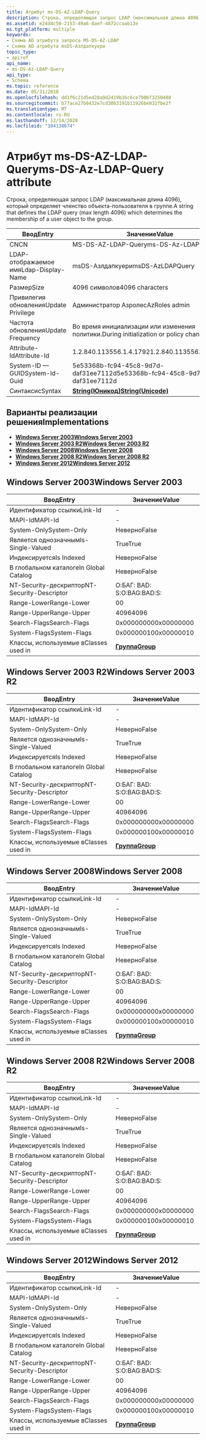 ```yaml
---
title: Атрибут ms-DS-AZ-LDAP-Query
description: Строка, определяющая запрос LDAP (максимальная длина 4096), который определяет членство объекта-пользователя в группе.
ms.assetid: e24d4c50-2153-49a6-8aef-4872ccaab13e
ms.tgt_platform: multiple
keywords:
- Схема AD атрибута запроса MS-DS-AZ-LDAP
- Схема AD атрибута msDS-Азлдапкуери
topic_type:
- apiref
api_name:
- ms-DS-Az-LDAP-Query
api_type:
- Schema
ms.topic: reference
ms.date: 05/31/2018
ms.openlocfilehash: dd1f6c21d5ed28a9d2419b16c6ce7986f3250488
ms.sourcegitcommit: b77ace27b0432e7cd3863191b11926be032fbe2f
ms.translationtype: MT
ms.contentlocale: ru-RU
ms.lasthandoff: 12/14/2020
ms.locfileid: "104138674"
---
```

# <a name="ms-ds-az-ldap-query-attribute"></a><span data-ttu-id="a3563-105">Атрибут ms-DS-AZ-LDAP-Query</span><span class="sxs-lookup"><span data-stu-id="a3563-105">ms-DS-Az-LDAP-Query attribute</span></span>

<span data-ttu-id="a3563-106">Строка, определяющая запрос LDAP (максимальная длина 4096), который определяет членство объекта-пользователя в группе.</span><span class="sxs-lookup"><span data-stu-id="a3563-106">A string that defines the LDAP query (max length 4096) which determines the membership of a user object to the group.</span></span>



| <span data-ttu-id="a3563-107">Ввод</span><span class="sxs-lookup"><span data-stu-id="a3563-107">Entry</span></span> | <span data-ttu-id="a3563-108">Значение</span><span class="sxs-lookup"><span data-stu-id="a3563-108">Value</span></span> |
|-------------------|---------------------------------------------|
| <span data-ttu-id="a3563-109">CN</span><span class="sxs-lookup"><span data-stu-id="a3563-109">CN</span></span>                | <span data-ttu-id="a3563-110">MS-DS-AZ-LDAP-Query</span><span class="sxs-lookup"><span data-stu-id="a3563-110">ms-DS-Az-LDAP-Query</span></span>                         |
| <span data-ttu-id="a3563-111">LDAP-отображаемое имя</span><span class="sxs-lookup"><span data-stu-id="a3563-111">Ldap-Display-Name</span></span> | <span data-ttu-id="a3563-112">msDS-Азлдапкуери</span><span class="sxs-lookup"><span data-stu-id="a3563-112">msDS-AzLDAPQuery</span></span>                            |
| <span data-ttu-id="a3563-113">Размер</span><span class="sxs-lookup"><span data-stu-id="a3563-113">Size</span></span>              | <span data-ttu-id="a3563-114">4096 символов</span><span class="sxs-lookup"><span data-stu-id="a3563-114">4096 characters</span></span>                             |
| <span data-ttu-id="a3563-115">Привилегия обновления</span><span class="sxs-lookup"><span data-stu-id="a3563-115">Update Privilege</span></span>  | <span data-ttu-id="a3563-116">Администратор Азролес</span><span class="sxs-lookup"><span data-stu-id="a3563-116">AzRoles admin</span></span>                               |
| <span data-ttu-id="a3563-117">Частота обновления</span><span class="sxs-lookup"><span data-stu-id="a3563-117">Update Frequency</span></span>  | <span data-ttu-id="a3563-118">Во время инициализации или изменения политики.</span><span class="sxs-lookup"><span data-stu-id="a3563-118">During initialization or policy change.</span></span>     |
| <span data-ttu-id="a3563-119">Attribute-Id</span><span class="sxs-lookup"><span data-stu-id="a3563-119">Attribute-Id</span></span>      | <span data-ttu-id="a3563-120">1.2.840.113556.1.4.1792</span><span class="sxs-lookup"><span data-stu-id="a3563-120">1.2.840.113556.1.4.1792</span></span>                     |
| <span data-ttu-id="a3563-121">System-ID — GUID</span><span class="sxs-lookup"><span data-stu-id="a3563-121">System-Id-Guid</span></span>    | <span data-ttu-id="a3563-122">5e53368b-fc94-45c8-9d7d-daf31ee7112d</span><span class="sxs-lookup"><span data-stu-id="a3563-122">5e53368b-fc94-45c8-9d7d-daf31ee7112d</span></span>        |
| <span data-ttu-id="a3563-123">Синтаксис</span><span class="sxs-lookup"><span data-stu-id="a3563-123">Syntax</span></span>            | [<span data-ttu-id="a3563-124">**String(Юникод)**</span><span class="sxs-lookup"><span data-stu-id="a3563-124">**String(Unicode)**</span></span>](s-string-unicode.md) |



## <a name="implementations"></a><span data-ttu-id="a3563-125">Варианты реализации решения</span><span class="sxs-lookup"><span data-stu-id="a3563-125">Implementations</span></span>

-   [<span data-ttu-id="a3563-126">**Windows Server 2003**</span><span class="sxs-lookup"><span data-stu-id="a3563-126">**Windows Server 2003**</span></span>](#windows-server-2003)
-   [<span data-ttu-id="a3563-127">**Windows Server 2003 R2**</span><span class="sxs-lookup"><span data-stu-id="a3563-127">**Windows Server 2003 R2**</span></span>](#windows-server-2003-r2)
-   [<span data-ttu-id="a3563-128">**Windows Server 2008**</span><span class="sxs-lookup"><span data-stu-id="a3563-128">**Windows Server 2008**</span></span>](#windows-server-2008)
-   [<span data-ttu-id="a3563-129">**Windows Server 2008 R2**</span><span class="sxs-lookup"><span data-stu-id="a3563-129">**Windows Server 2008 R2**</span></span>](#windows-server-2008-r2)
-   [<span data-ttu-id="a3563-130">**Windows Server 2012**</span><span class="sxs-lookup"><span data-stu-id="a3563-130">**Windows Server 2012**</span></span>](#windows-server-2012)

## <a name="windows-server-2003"></a><span data-ttu-id="a3563-131">Windows Server 2003</span><span class="sxs-lookup"><span data-stu-id="a3563-131">Windows Server 2003</span></span>



| <span data-ttu-id="a3563-132">Ввод</span><span class="sxs-lookup"><span data-stu-id="a3563-132">Entry</span></span> | <span data-ttu-id="a3563-133">Значение</span><span class="sxs-lookup"><span data-stu-id="a3563-133">Value</span></span> |
|------------------------|-------------------------------------|
| <span data-ttu-id="a3563-134">Идентификатор ссылки</span><span class="sxs-lookup"><span data-stu-id="a3563-134">Link-Id</span></span>                | \-                                  |
| <span data-ttu-id="a3563-135">MAPI-Id</span><span class="sxs-lookup"><span data-stu-id="a3563-135">MAPI-Id</span></span>                | \-                                  |
| <span data-ttu-id="a3563-136">System-Only</span><span class="sxs-lookup"><span data-stu-id="a3563-136">System-Only</span></span>            | <span data-ttu-id="a3563-137">Неверно</span><span class="sxs-lookup"><span data-stu-id="a3563-137">False</span></span>                               |
| <span data-ttu-id="a3563-138">Является однозначным</span><span class="sxs-lookup"><span data-stu-id="a3563-138">Is-Single-Valued</span></span>       | <span data-ttu-id="a3563-139">True</span><span class="sxs-lookup"><span data-stu-id="a3563-139">True</span></span>                                |
| <span data-ttu-id="a3563-140">Индексируется</span><span class="sxs-lookup"><span data-stu-id="a3563-140">Is Indexed</span></span>             | <span data-ttu-id="a3563-141">Неверно</span><span class="sxs-lookup"><span data-stu-id="a3563-141">False</span></span>                               |
| <span data-ttu-id="a3563-142">В глобальном каталоге</span><span class="sxs-lookup"><span data-stu-id="a3563-142">In Global Catalog</span></span>      | <span data-ttu-id="a3563-143">Неверно</span><span class="sxs-lookup"><span data-stu-id="a3563-143">False</span></span>                               |
| <span data-ttu-id="a3563-144">NT-Security-дескриптор</span><span class="sxs-lookup"><span data-stu-id="a3563-144">NT-Security-Descriptor</span></span> | <span data-ttu-id="a3563-145">О:БАГ: BAD: S:</span><span class="sxs-lookup"><span data-stu-id="a3563-145">O:BAG:BAD:S:</span></span>                        |
| <span data-ttu-id="a3563-146">Range-Lower</span><span class="sxs-lookup"><span data-stu-id="a3563-146">Range-Lower</span></span>            | <span data-ttu-id="a3563-147">0</span><span class="sxs-lookup"><span data-stu-id="a3563-147">0</span></span>                                   |
| <span data-ttu-id="a3563-148">Range-Upper</span><span class="sxs-lookup"><span data-stu-id="a3563-148">Range-Upper</span></span>            | <span data-ttu-id="a3563-149">4096</span><span class="sxs-lookup"><span data-stu-id="a3563-149">4096</span></span>                                |
| <span data-ttu-id="a3563-150">Search-Flags</span><span class="sxs-lookup"><span data-stu-id="a3563-150">Search-Flags</span></span>           | <span data-ttu-id="a3563-151">0x00000000</span><span class="sxs-lookup"><span data-stu-id="a3563-151">0x00000000</span></span>                          |
| <span data-ttu-id="a3563-152">System-Flags</span><span class="sxs-lookup"><span data-stu-id="a3563-152">System-Flags</span></span>           | <span data-ttu-id="a3563-153">0x00000010</span><span class="sxs-lookup"><span data-stu-id="a3563-153">0x00000010</span></span>                          |
| <span data-ttu-id="a3563-154">Классы, используемые в</span><span class="sxs-lookup"><span data-stu-id="a3563-154">Classes used in</span></span>        | [<span data-ttu-id="a3563-155">**Группа**</span><span class="sxs-lookup"><span data-stu-id="a3563-155">**Group**</span></span>](c-group.md)<br/> |



## <a name="windows-server-2003-r2"></a><span data-ttu-id="a3563-156">Windows Server 2003 R2</span><span class="sxs-lookup"><span data-stu-id="a3563-156">Windows Server 2003 R2</span></span>



| <span data-ttu-id="a3563-157">Ввод</span><span class="sxs-lookup"><span data-stu-id="a3563-157">Entry</span></span> | <span data-ttu-id="a3563-158">Значение</span><span class="sxs-lookup"><span data-stu-id="a3563-158">Value</span></span> |
|------------------------|-------------------------------------|
| <span data-ttu-id="a3563-159">Идентификатор ссылки</span><span class="sxs-lookup"><span data-stu-id="a3563-159">Link-Id</span></span>                | \-                                  |
| <span data-ttu-id="a3563-160">MAPI-Id</span><span class="sxs-lookup"><span data-stu-id="a3563-160">MAPI-Id</span></span>                | \-                                  |
| <span data-ttu-id="a3563-161">System-Only</span><span class="sxs-lookup"><span data-stu-id="a3563-161">System-Only</span></span>            | <span data-ttu-id="a3563-162">Неверно</span><span class="sxs-lookup"><span data-stu-id="a3563-162">False</span></span>                               |
| <span data-ttu-id="a3563-163">Является однозначным</span><span class="sxs-lookup"><span data-stu-id="a3563-163">Is-Single-Valued</span></span>       | <span data-ttu-id="a3563-164">True</span><span class="sxs-lookup"><span data-stu-id="a3563-164">True</span></span>                                |
| <span data-ttu-id="a3563-165">Индексируется</span><span class="sxs-lookup"><span data-stu-id="a3563-165">Is Indexed</span></span>             | <span data-ttu-id="a3563-166">Неверно</span><span class="sxs-lookup"><span data-stu-id="a3563-166">False</span></span>                               |
| <span data-ttu-id="a3563-167">В глобальном каталоге</span><span class="sxs-lookup"><span data-stu-id="a3563-167">In Global Catalog</span></span>      | <span data-ttu-id="a3563-168">Неверно</span><span class="sxs-lookup"><span data-stu-id="a3563-168">False</span></span>                               |
| <span data-ttu-id="a3563-169">NT-Security-дескриптор</span><span class="sxs-lookup"><span data-stu-id="a3563-169">NT-Security-Descriptor</span></span> | <span data-ttu-id="a3563-170">О:БАГ: BAD: S:</span><span class="sxs-lookup"><span data-stu-id="a3563-170">O:BAG:BAD:S:</span></span>                        |
| <span data-ttu-id="a3563-171">Range-Lower</span><span class="sxs-lookup"><span data-stu-id="a3563-171">Range-Lower</span></span>            | <span data-ttu-id="a3563-172">0</span><span class="sxs-lookup"><span data-stu-id="a3563-172">0</span></span>                                   |
| <span data-ttu-id="a3563-173">Range-Upper</span><span class="sxs-lookup"><span data-stu-id="a3563-173">Range-Upper</span></span>            | <span data-ttu-id="a3563-174">4096</span><span class="sxs-lookup"><span data-stu-id="a3563-174">4096</span></span>                                |
| <span data-ttu-id="a3563-175">Search-Flags</span><span class="sxs-lookup"><span data-stu-id="a3563-175">Search-Flags</span></span>           | <span data-ttu-id="a3563-176">0x00000000</span><span class="sxs-lookup"><span data-stu-id="a3563-176">0x00000000</span></span>                          |
| <span data-ttu-id="a3563-177">System-Flags</span><span class="sxs-lookup"><span data-stu-id="a3563-177">System-Flags</span></span>           | <span data-ttu-id="a3563-178">0x00000010</span><span class="sxs-lookup"><span data-stu-id="a3563-178">0x00000010</span></span>                          |
| <span data-ttu-id="a3563-179">Классы, используемые в</span><span class="sxs-lookup"><span data-stu-id="a3563-179">Classes used in</span></span>        | [<span data-ttu-id="a3563-180">**Группа**</span><span class="sxs-lookup"><span data-stu-id="a3563-180">**Group**</span></span>](c-group.md)<br/> |



## <a name="windows-server-2008"></a><span data-ttu-id="a3563-181">Windows Server 2008</span><span class="sxs-lookup"><span data-stu-id="a3563-181">Windows Server 2008</span></span>



| <span data-ttu-id="a3563-182">Ввод</span><span class="sxs-lookup"><span data-stu-id="a3563-182">Entry</span></span> | <span data-ttu-id="a3563-183">Значение</span><span class="sxs-lookup"><span data-stu-id="a3563-183">Value</span></span> |
|------------------------|-------------------------------------|
| <span data-ttu-id="a3563-184">Идентификатор ссылки</span><span class="sxs-lookup"><span data-stu-id="a3563-184">Link-Id</span></span>                | \-                                  |
| <span data-ttu-id="a3563-185">MAPI-Id</span><span class="sxs-lookup"><span data-stu-id="a3563-185">MAPI-Id</span></span>                | \-                                  |
| <span data-ttu-id="a3563-186">System-Only</span><span class="sxs-lookup"><span data-stu-id="a3563-186">System-Only</span></span>            | <span data-ttu-id="a3563-187">Неверно</span><span class="sxs-lookup"><span data-stu-id="a3563-187">False</span></span>                               |
| <span data-ttu-id="a3563-188">Является однозначным</span><span class="sxs-lookup"><span data-stu-id="a3563-188">Is-Single-Valued</span></span>       | <span data-ttu-id="a3563-189">True</span><span class="sxs-lookup"><span data-stu-id="a3563-189">True</span></span>                                |
| <span data-ttu-id="a3563-190">Индексируется</span><span class="sxs-lookup"><span data-stu-id="a3563-190">Is Indexed</span></span>             | <span data-ttu-id="a3563-191">Неверно</span><span class="sxs-lookup"><span data-stu-id="a3563-191">False</span></span>                               |
| <span data-ttu-id="a3563-192">В глобальном каталоге</span><span class="sxs-lookup"><span data-stu-id="a3563-192">In Global Catalog</span></span>      | <span data-ttu-id="a3563-193">Неверно</span><span class="sxs-lookup"><span data-stu-id="a3563-193">False</span></span>                               |
| <span data-ttu-id="a3563-194">NT-Security-дескриптор</span><span class="sxs-lookup"><span data-stu-id="a3563-194">NT-Security-Descriptor</span></span> | <span data-ttu-id="a3563-195">О:БАГ: BAD: S:</span><span class="sxs-lookup"><span data-stu-id="a3563-195">O:BAG:BAD:S:</span></span>                        |
| <span data-ttu-id="a3563-196">Range-Lower</span><span class="sxs-lookup"><span data-stu-id="a3563-196">Range-Lower</span></span>            | <span data-ttu-id="a3563-197">0</span><span class="sxs-lookup"><span data-stu-id="a3563-197">0</span></span>                                   |
| <span data-ttu-id="a3563-198">Range-Upper</span><span class="sxs-lookup"><span data-stu-id="a3563-198">Range-Upper</span></span>            | <span data-ttu-id="a3563-199">4096</span><span class="sxs-lookup"><span data-stu-id="a3563-199">4096</span></span>                                |
| <span data-ttu-id="a3563-200">Search-Flags</span><span class="sxs-lookup"><span data-stu-id="a3563-200">Search-Flags</span></span>           | <span data-ttu-id="a3563-201">0x00000000</span><span class="sxs-lookup"><span data-stu-id="a3563-201">0x00000000</span></span>                          |
| <span data-ttu-id="a3563-202">System-Flags</span><span class="sxs-lookup"><span data-stu-id="a3563-202">System-Flags</span></span>           | <span data-ttu-id="a3563-203">0x00000010</span><span class="sxs-lookup"><span data-stu-id="a3563-203">0x00000010</span></span>                          |
| <span data-ttu-id="a3563-204">Классы, используемые в</span><span class="sxs-lookup"><span data-stu-id="a3563-204">Classes used in</span></span>        | [<span data-ttu-id="a3563-205">**Группа**</span><span class="sxs-lookup"><span data-stu-id="a3563-205">**Group**</span></span>](c-group.md)<br/> |



## <a name="windows-server-2008-r2"></a><span data-ttu-id="a3563-206">Windows Server 2008 R2</span><span class="sxs-lookup"><span data-stu-id="a3563-206">Windows Server 2008 R2</span></span>



| <span data-ttu-id="a3563-207">Ввод</span><span class="sxs-lookup"><span data-stu-id="a3563-207">Entry</span></span> | <span data-ttu-id="a3563-208">Значение</span><span class="sxs-lookup"><span data-stu-id="a3563-208">Value</span></span> |
|------------------------|-------------------------------------|
| <span data-ttu-id="a3563-209">Идентификатор ссылки</span><span class="sxs-lookup"><span data-stu-id="a3563-209">Link-Id</span></span>                | \-                                  |
| <span data-ttu-id="a3563-210">MAPI-Id</span><span class="sxs-lookup"><span data-stu-id="a3563-210">MAPI-Id</span></span>                | \-                                  |
| <span data-ttu-id="a3563-211">System-Only</span><span class="sxs-lookup"><span data-stu-id="a3563-211">System-Only</span></span>            | <span data-ttu-id="a3563-212">Неверно</span><span class="sxs-lookup"><span data-stu-id="a3563-212">False</span></span>                               |
| <span data-ttu-id="a3563-213">Является однозначным</span><span class="sxs-lookup"><span data-stu-id="a3563-213">Is-Single-Valued</span></span>       | <span data-ttu-id="a3563-214">True</span><span class="sxs-lookup"><span data-stu-id="a3563-214">True</span></span>                                |
| <span data-ttu-id="a3563-215">Индексируется</span><span class="sxs-lookup"><span data-stu-id="a3563-215">Is Indexed</span></span>             | <span data-ttu-id="a3563-216">Неверно</span><span class="sxs-lookup"><span data-stu-id="a3563-216">False</span></span>                               |
| <span data-ttu-id="a3563-217">В глобальном каталоге</span><span class="sxs-lookup"><span data-stu-id="a3563-217">In Global Catalog</span></span>      | <span data-ttu-id="a3563-218">Неверно</span><span class="sxs-lookup"><span data-stu-id="a3563-218">False</span></span>                               |
| <span data-ttu-id="a3563-219">NT-Security-дескриптор</span><span class="sxs-lookup"><span data-stu-id="a3563-219">NT-Security-Descriptor</span></span> | <span data-ttu-id="a3563-220">О:БАГ: BAD: S:</span><span class="sxs-lookup"><span data-stu-id="a3563-220">O:BAG:BAD:S:</span></span>                        |
| <span data-ttu-id="a3563-221">Range-Lower</span><span class="sxs-lookup"><span data-stu-id="a3563-221">Range-Lower</span></span>            | <span data-ttu-id="a3563-222">0</span><span class="sxs-lookup"><span data-stu-id="a3563-222">0</span></span>                                   |
| <span data-ttu-id="a3563-223">Range-Upper</span><span class="sxs-lookup"><span data-stu-id="a3563-223">Range-Upper</span></span>            | <span data-ttu-id="a3563-224">4096</span><span class="sxs-lookup"><span data-stu-id="a3563-224">4096</span></span>                                |
| <span data-ttu-id="a3563-225">Search-Flags</span><span class="sxs-lookup"><span data-stu-id="a3563-225">Search-Flags</span></span>           | <span data-ttu-id="a3563-226">0x00000000</span><span class="sxs-lookup"><span data-stu-id="a3563-226">0x00000000</span></span>                          |
| <span data-ttu-id="a3563-227">System-Flags</span><span class="sxs-lookup"><span data-stu-id="a3563-227">System-Flags</span></span>           | <span data-ttu-id="a3563-228">0x00000010</span><span class="sxs-lookup"><span data-stu-id="a3563-228">0x00000010</span></span>                          |
| <span data-ttu-id="a3563-229">Классы, используемые в</span><span class="sxs-lookup"><span data-stu-id="a3563-229">Classes used in</span></span>        | [<span data-ttu-id="a3563-230">**Группа**</span><span class="sxs-lookup"><span data-stu-id="a3563-230">**Group**</span></span>](c-group.md)<br/> |



## <a name="windows-server-2012"></a><span data-ttu-id="a3563-231">Windows Server 2012</span><span class="sxs-lookup"><span data-stu-id="a3563-231">Windows Server 2012</span></span>



| <span data-ttu-id="a3563-232">Ввод</span><span class="sxs-lookup"><span data-stu-id="a3563-232">Entry</span></span> | <span data-ttu-id="a3563-233">Значение</span><span class="sxs-lookup"><span data-stu-id="a3563-233">Value</span></span> |
|------------------------|-------------------------------------|
| <span data-ttu-id="a3563-234">Идентификатор ссылки</span><span class="sxs-lookup"><span data-stu-id="a3563-234">Link-Id</span></span>                | \-                                  |
| <span data-ttu-id="a3563-235">MAPI-Id</span><span class="sxs-lookup"><span data-stu-id="a3563-235">MAPI-Id</span></span>                | \-                                  |
| <span data-ttu-id="a3563-236">System-Only</span><span class="sxs-lookup"><span data-stu-id="a3563-236">System-Only</span></span>            | <span data-ttu-id="a3563-237">Неверно</span><span class="sxs-lookup"><span data-stu-id="a3563-237">False</span></span>                               |
| <span data-ttu-id="a3563-238">Является однозначным</span><span class="sxs-lookup"><span data-stu-id="a3563-238">Is-Single-Valued</span></span>       | <span data-ttu-id="a3563-239">True</span><span class="sxs-lookup"><span data-stu-id="a3563-239">True</span></span>                                |
| <span data-ttu-id="a3563-240">Индексируется</span><span class="sxs-lookup"><span data-stu-id="a3563-240">Is Indexed</span></span>             | <span data-ttu-id="a3563-241">Неверно</span><span class="sxs-lookup"><span data-stu-id="a3563-241">False</span></span>                               |
| <span data-ttu-id="a3563-242">В глобальном каталоге</span><span class="sxs-lookup"><span data-stu-id="a3563-242">In Global Catalog</span></span>      | <span data-ttu-id="a3563-243">Неверно</span><span class="sxs-lookup"><span data-stu-id="a3563-243">False</span></span>                               |
| <span data-ttu-id="a3563-244">NT-Security-дескриптор</span><span class="sxs-lookup"><span data-stu-id="a3563-244">NT-Security-Descriptor</span></span> | <span data-ttu-id="a3563-245">О:БАГ: BAD: S:</span><span class="sxs-lookup"><span data-stu-id="a3563-245">O:BAG:BAD:S:</span></span>                        |
| <span data-ttu-id="a3563-246">Range-Lower</span><span class="sxs-lookup"><span data-stu-id="a3563-246">Range-Lower</span></span>            | <span data-ttu-id="a3563-247">0</span><span class="sxs-lookup"><span data-stu-id="a3563-247">0</span></span>                                   |
| <span data-ttu-id="a3563-248">Range-Upper</span><span class="sxs-lookup"><span data-stu-id="a3563-248">Range-Upper</span></span>            | <span data-ttu-id="a3563-249">4096</span><span class="sxs-lookup"><span data-stu-id="a3563-249">4096</span></span>                                |
| <span data-ttu-id="a3563-250">Search-Flags</span><span class="sxs-lookup"><span data-stu-id="a3563-250">Search-Flags</span></span>           | <span data-ttu-id="a3563-251">0x00000000</span><span class="sxs-lookup"><span data-stu-id="a3563-251">0x00000000</span></span>                          |
| <span data-ttu-id="a3563-252">System-Flags</span><span class="sxs-lookup"><span data-stu-id="a3563-252">System-Flags</span></span>           | <span data-ttu-id="a3563-253">0x00000010</span><span class="sxs-lookup"><span data-stu-id="a3563-253">0x00000010</span></span>                          |
| <span data-ttu-id="a3563-254">Классы, используемые в</span><span class="sxs-lookup"><span data-stu-id="a3563-254">Classes used in</span></span>        | [<span data-ttu-id="a3563-255">**Группа**</span><span class="sxs-lookup"><span data-stu-id="a3563-255">**Group**</span></span>](c-group.md)<br/> |



 

 





